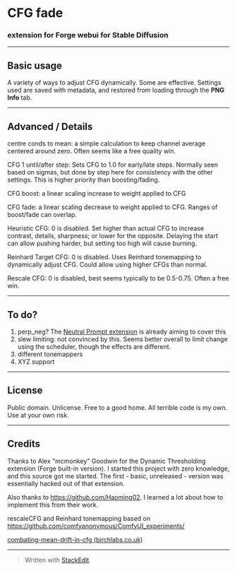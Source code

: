# CFG fade #
### extension for Forge webui for Stable Diffusion ###
---
## Basic usage ##
A variety of ways to adjust CFG dynamically. Some are effective.
Settings used are saved with metadata, and restored from loading through the **PNG Info** tab.

---
## Advanced / Details ##
centre conds to mean: a simple calculation to keep channel average centered around zero. Often seems like a free quality win.

CFG 1 until/after step: Sets CFG to 1.0 for early/late steps. Normally seen based on sigmas, but done by step here for consistency with the other settings. This is higher priority than boosting/fading.

CFG boost: a linear scaling increase to weight applied to CFG

CFG fade: a linear scaling decrease to weight applied to CFG. Ranges of boost/fade can overlap.

Heuristic CFG: 0 is disabled. Set higher than actual CFG to increase contrast, details, sharpness; or lower for the opposite. Delaying the start can allow pushing harder, but setting too high will cause burning.

Reinhard Target CFG: 0 is disabled. Uses Reinhard tonemapping to dynamically adjust CFG. Could allow using higher CFGs than normal.

Rescale CFG: 0 is disabled, best seems typically to be 0.5-0.75. Often a free win.


---
## To do? ##
1. perp_neg? The [Neutral Prompt extension](https://github.com/ljleb/sd-webui-neutral-prompt) is already aiming to cover this
2. slew limiting: not convinced by this. Seems better overall to limit change using the scheduler, though the effects are different.
3. different tonemappers
4. XYZ support

---
## License ##
Public domain. Unlicense. Free to a good home.
All terrible code is my own. Use at your own risk.

---
## Credits ##
Thanks to Alex "mcmonkey" Goodwin for the Dynamic Thresholding extension (Forge built-in version). I started this project with zero knowledge, and this source got me started. The first - basic, unreleased - version was essentially hacked out of that extension.

Also thanks to https://github.com/Haoming02. I learned a lot about how to implement this from their work.

rescaleCFG and Reinhard tonemapping based on https://github.com/comfyanonymous/ComfyUI_experiments/

[combating-mean-drift-in-cfg (birchlabs.co.uk)](https://birchlabs.co.uk/machine-learning#combating-mean-drift-in-cfg)

---


> Written with [StackEdit](https://stackedit.io/).
